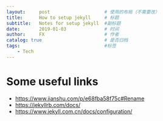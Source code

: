 ```yaml
---
layout:     post                    # 使用的布局（不需要改）
title:      How to setup jekyll     # 标题 
subtitle:   Notes for setup jekyll  #副标题
date:       2019-01-03              # 时间
author:     FX                      # 作者
catalog: true                       # 是否归档
tags:                               #标签
    - Tech
---
```


# Some useful links
* https://www.jianshu.com/p/e68fba58f75c#Rename
* https://jekyllrb.com/docs/
* https://www.jekyll.com.cn/docs/configuration/
